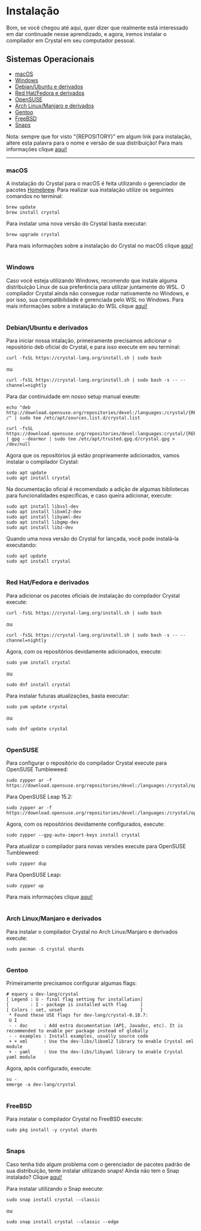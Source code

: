 # Instalação

Bom, se você chegou até aqui, quer dizer que realmente está interessado em dar continuade nesse aprendizado, e agora, iremos instalar o compilador em Crystal em seu computador pessoal.

## Sistemas Operacionais
- [macOS](https://github.com/lanjoni/crystal4noobs/blob/main/content/intro/instalacao.md#macos)
- [Windows](https://github.com/lanjoni/crystal4noobs/blob/main/content/intro/instalacao.md#windows)
- [Debian/Ubuntu e derivados](https://github.com/lanjoni/crystal4noobs/blob/main/content/intro/instalacao.md#debianubuntu-e-derivados)
- [Red Hat/Fedora e derivados](https://github.com/lanjoni/crystal4noobs/blob/main/content/intro/instalacao.md#red-hatfedora-e-derivados)
- [OpenSUSE](https://github.com/lanjoni/crystal4noobs/blob/main/content/intro/instalacao.md#opensuse)
- [Arch Linux/Manjaro e derivados](https://github.com/lanjoni/crystal4noobs/blob/main/content/intro/instalacao.md#arch-linuxmanjaro-e-derivados)
- [Gentoo](https://github.com/lanjoni/crystal4noobs/blob/main/content/intro/instalacao.md#gentoo)
- [FreeBSD](https://github.com/lanjoni/crystal4noobs/blob/main/content/intro/instalacao.md#freebsd)
- [Snaps](https://github.com/lanjoni/crystal4noobs/blob/main/content/intro/instalacao.md#snaps)

Nota: sempre que for visto "{REPOSITORY}" em algum link para instalação, altere esta palavra para o nome e versão de sua distribuição! Para mais informações clique <a href="https://software.opensuse.org/download.html?project=devel%3Alanguages%3Acrystal&package=crystal">aqui!</a>

---

### macOS
A instalação do Crystal para o macOS é feita utilizando o gerenciador de pacotes <a href="https://brew.sh/">Homebrew</a>. Para realizar sua instalação utilize os seguintes comandos no terminal:
```
brew update
brew install crystal
```
Para instalar uma nova versão do Crystal basta executar:
```
brew upgrade crystal
```
Para mais informações sobre a instalação do Crystal no macOS clique <a href="https://crystal-lang.org/install/on_mac_os/">aqui!</a>

#

### Windows
Caso você esteja utilizando Windows, recomendo que instale alguma distribuição Linux de sua preferência para utilizar juntamente do WSL. O compilador Crystal ainda não consegue rodar nativamente no Windows, e por isso, sua compatibilidade é gerenciada pelo WSL no Windows. Para mais informações sobre a instalação do WSL clique <a href="https://docs.microsoft.com/en-us/windows/wsl/install">aqui!</a>

#

### Debian/Ubuntu e derivados
Para iniciar nossa intalação, primeiramente precisamos adicionar o repositório deb oficial do Crystal, e para isso execute em seu terminal:
```
curl -fsSL https://crystal-lang.org/install.sh | sudo bash
```
ou 
```
curl -fsSL https://crystal-lang.org/install.sh | sudo bash -s -- --channel=nightly
```
Para dar continuidade em nosso setup manual exeute:
```
echo "deb http://download.opensuse.org/repositories/devel:/languages:/crystal/{REPOSITORY}/ /" | sudo tee /etc/apt/sources.list.d/crystal.list

curl -fsSL https://download.opensuse.org/repositories/devel:languages:crystal/{REPOSITORY}/Release.key | gpg --dearmor | sudo tee /etc/apt/trusted.gpg.d/crystal.gpg > /dev/null
```
Agora que os repositórios já estão proprieamente adicionados, vamos instalar o compilador Crystal:
```
sudo apt update
sudo apt install crystal
```

Na documentação oficial é recomendado a adição de algumas bibliotecas para funcionalidades específicas, e caso queira adicionar, execute:
```
sudo apt install libssl-dev
sudo apt install libxml2-dev
sudo apt install libyaml-dev
sudo apt install libgmp-dev
sudo apt install libz-dev
```

Quando uma nova versão do Crystal for lançada, você pode instalá-la executando:
```
sudo apt update
sudo apt install crystal
```

#

### Red Hat/Fedora e derivados
Para adicionar os pacotes oficiais de instalação do compilador Crystal execute:
```
curl -fsSL https://crystal-lang.org/install.sh | sudo bash
```
ou
```
curl -fsSL https://crystal-lang.org/install.sh | sudo bash -s -- --channel=nightly
```

Agora, com os repositórios devidamente adicionados, execute:
```
sudo yum install crystal
```
ou 
```
sudo dnf install crystal
```

Para instalar futuras atualizações, basta executar:
```
sudo yum update crystal
```
ou
```
sudo dnf update crystal
```

#

### OpenSUSE
Para configurar o repositório do compilador Crystal execute para OpenSUSE Tumbleweed:
```
sudo zypper ar -f https://download.opensuse.org/repositories/devel:/languages:/crystal/openSUSE_Tumbleweed/devel:languages:crystal.repo
```
Para OpenSUSE Leap 15.2:
```
sudo zypper ar -f https://download.opensuse.org/repositories/devel:/languages:/crystal/openSUSE_Leap_15.2/devel:languages:crystal.repo
```

Agora, com os repositórios devidamente configurados, execute:
```
sudo zypper --gpg-auto-import-keys install crystal
```

Para atualizar o compilador para novas versões execute para OpenSUSE Tumbleweed:
```
sudo zypper dup
```
Para OpenSUSE Leap:
```
sudo zypper up
```

Para mais informações clique <a href="https://crystal-lang.org/install/on_opensuse/">aqui!</a>

#

### Arch Linux/Manjaro e derivados
Para instalar o compilador Crystal no Arch Linux/Manjaro e derivados execute: 
```
sudo pacman -S crystal shards
```

#

### Gentoo
Primeiramente precisamos configurar algumas flags:
```
# equery u dev-lang/crystal
[ Legend : U - final flag setting for installation]
[        : I - package is installed with flag     ]
[ Colors : set, unset                             ]
 * Found these USE flags for dev-lang/crystal-0.18.7:
 U I
 - - doc      : Add extra documentation (API, Javadoc, etc). It is recommended to enable per package instead of globally
 - - examples : Install examples, usually source code
 + + xml      : Use the dev-libs/libxml2 library to enable Crystal xml module
 + - yaml     : Use the dev-libs/libyaml library to enable Crystal yaml module
```

Agora, após configurado, execute:
```
su -
emerge -a dev-lang/crystal
```

#

### FreeBSD
Para instalar o compilador Crystal no FreeBSD execute:
```
sudo pkg install -y crystal shards
```

#

### Snaps
Caso tenha tido algum problema com o gerenciador de pacotes padrão de sua distribuição, tente instalar utilizando snaps! Ainda não tem o Snap instalado? Clique <a href="https://snapcraft.io/docs/installing-snapd">aqui!</a>

Para instalar utilizando o Snap execute:
```
sudo snap install crystal --classic
```
ou
```
sudo snap install crystal --classic --edge
```
